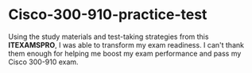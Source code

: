 # Cisco-300-910-practice-test
Using the study materials and test-taking strategies from this **ITEXAMSPRO**, I was able to transform my exam readiness. I can't thank them enough for helping me boost my exam performance and pass my Cisco 300-910 exam.
